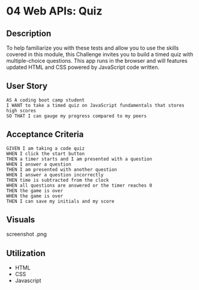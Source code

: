 # 04 Web APIs: Quiz

## Description
To help familiarize you with these tests and allow you to use the skills covered in this module, this Challenge invites you to build a timed quiz with multiple-choice questions. This app runs in the browser and will features updated HTML and CSS powered by JavaScript code written. 

## User Story

```
AS A coding boot camp student
I WANT to take a timed quiz on JavaScript fundamentals that stores high scores
SO THAT I can gauge my progress compared to my peers
```

## Acceptance Criteria

```
GIVEN I am taking a code quiz
WHEN I click the start button
THEN a timer starts and I am presented with a question
WHEN I answer a question
THEN I am presented with another question
WHEN I answer a question incorrectly
THEN time is subtracted from the clock
WHEN all questions are answered or the timer reaches 0
THEN the game is over
WHEN the game is over
THEN I can save my initials and my score
```

## Visuals

screenshot .png

## Utilization

* HTML
* CSS
* Javascript